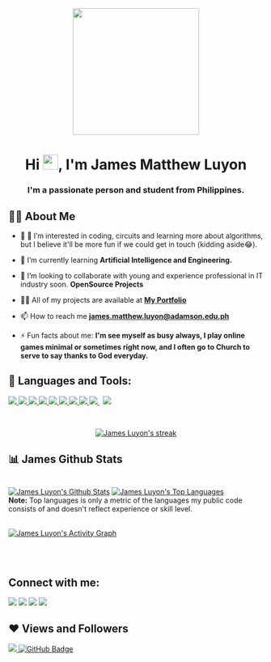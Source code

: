 <style>
.img-container {
text-align: center;
}
</style>
<div class="img-container"> 
<a href="#"><img width="250px" height="auto" align="center" src="https://i.imgur.com/u7mkijz.png" height="50px"/></a>
    </div>



<h1 align="center">Hi <img src="https://raw.githubusercontent.com/MartinHeinz/MartinHeinz/master/wave.gif" width="30px">, I'm James Matthew Luyon</h1>
<h3 align="center">I'm a passionate person and student from Philippines.</h3>


## 🙋‍♂️ About Me

- 🔭 👀 I’m interested in coding, circuits and learning more about algorithms, but I believe it'll be more fun if we could get in touch (kidding aside😂).  <!-- **[Covid-19 Tracker](https://covid-19-tracker-e4bda.web.app/)**  -->   

- 🌱 I’m currently learning **Artificial Intelligence and Engineering.**

- 💞️ I’m looking to collaborate with young and experience professional in IT industry soon. **OpenSource Projects**

- 👨‍💻 All of my projects are available at **[My Portfolio](https://jamesmatthewluyon.wixsite.com/myrealsite?fbclid=IwAR0Whv-fFa3jc7RKecnwan3mX-H7nhGy8O6gg126YgU23EX99bpTy9HqSQ0)**

- 📫 How to reach me **james.matthew.luyon@adamson.edu.ph**

- ⚡ Fun facts about me: **I'm see myself as busy always, I play online games minimal or sometimes right now, and I often go to Church to serve to say thanks to God everyday.**

## 🚀 Languages and Tools:

<p align="left"> 
    <a href="https://www.java.com" target="_blank"> <img src="https://img.icons8.com/color/48/000000/java-coffee-cup-logo.png"/> </a>
    <a href="https://www.cplusplus.com/info/" target="_blank"> <img src="https://img.icons8.com/color/48/000000/c-plus-plus-logo.png"/> </a>
    <a href="https://www.w3schools.com/cs" target="_blank"> <img src="https://img.icons8.com/color/48/000000/c-sharp-logo.png"/> </a> 
    <a href="https://developer.mozilla.org/en-US/docs/Web/JavaScript" target="_blank"> <img src="https://img.icons8.com/color/48/000000/javascript.png"/> </a> 
    <a href="https://www.w3.org/html/" target="_blank"> <img src="https://img.icons8.com/color/48/000000/html-5.png"/> </a> 
    <a href="https://www.w3schools.com/css/" target="_blank"> <img src="https://img.icons8.com/color/48/000000/css3.png"/> </a> 
    <a href="https://getbootstrap.com" target="_blank"> <img src="https://img.icons8.com/color/48/000000/bootstrap.png"/> </a> 
    <a href="https://www.python.org" target="_blank"> <img src="https://img.icons8.com/color/48/000000/python.png"/> </a> 
    </a> 
    <a style="padding-right:8px;" href="https://www.mysql.com/" target="_blank"> <img src="https://img.icons8.com/fluent/50/000000/mysql-logo.png"/> </a>
    </a> 
    <a href="https://firebase.google.com/" target="_blank"> <img src="https://img.icons8.com/color/48/000000/firebase.png"/> </a> 
    </a>   
    </a> 
    <!-- <a href="https://www.jenkins.io" target="_blank"> <img src="https://www.vectorlogo.zone/logos/jenkins/jenkins-icon.svg" alt="jenkins" width="48" height="48"/> </a>  -->
</p>

<!-- [![React Badge](https://img.shields.io/badge/-React-61DBFB?style=for-the-badge&labelColor=black&logo=react&logoColor=61DBFB)](#)  [![Javascript Badge](https://img.shields.io/badge/-Javascript-F0DB4F?style=for-the-badge&labelColor=black&logo=javascript&logoColor=F0DB4F)](#) [![Typescript Badge](https://img.shields.io/badge/-Typescript-007acc?style=for-the-badge&labelColor=black&logo=typescript&logoColor=007acc)](#) [![Nodejs Badge](https://img.shields.io/badge/-Nodejs-3C873A?style=for-the-badge&labelColor=black&logo=node.js&logoColor=3C873A)](#) [![GraphQL Badge](https://img.shields.io/badge/-GraphQl-e535ab?style=for-the-badge&labelColor=black&logo=node.js&logoColor=e535ab)](#) -->
<br/>

<p align="center">
    <a href="https://github.com/jamesmattluyon/github-readme-streak-stats">
        <img title="🔥 Get streak stats for your profile at git.io/streak-stats" alt="James Luyon's streak" src="https://github-readme-streak-stats.herokuapp.com/?user=jamesmattluyon&theme=black-ice&hide_border=true&stroke=0000&background=060A0CD0"/>
    </a>
</p>

## 📊 James Github Stats

  <br/>
    <a href="https://github.com/jamesmattluyon/github-readme-stats"><img alt="James Luyon's Github Stats" src="https://github-readme-stats.vercel.app/api?username=jamesmattluyon&show_icons=true&count_private=true&theme=react&hide_border=true&bg_color=0D1117" /></a>
  <a href="https://github.com/jamesmattluyon/github-readme-stats"><img alt="James Luyon's Top Languages" src="https://github-readme-stats.vercel.app/api/top-langs/?username=jamesmattluyon&langs_count=8&count_private=true&layout=compact&theme=react&hide_border=true&bg_color=0D1117" /></a>
  <br/>
  <b>Note:</b> Top languages is only a metric of the languages my public code consists of and doesn't reflect experience or skill level.


<br/>
<br/>

<a href="https://github.com/jamesmattluyon/github-readme-activity-graph"><img alt="James Luyon's Activity Graph" src="https://activity-graph.herokuapp.com/graph?username=jamesmattluyon&bg_color=0D1117&color=5BCDEC&line=5BCDEC&point=FFFFFF&hide_border=true" /></a>

<br/>
<br/>

## Connect with me:
<p align="left">

<a href = "https://www.linkedin.com/in/jamesmatthewluyon/"><img src="https://img.icons8.com/fluent/48/000000/linkedin.png"/></a>
<a href = "https://www.facebook.com/james.luyon/"><img src="https://img.icons8.com/fluency/48/000000/facebook-new.png"/></a>
<a href = "https://www.instagram.com/maaatchong/"><img src="https://img.icons8.com/fluent/48/000000/instagram-new.png"/></a>
<a href = "https://www.youtube.com/channel/UCsYThXSrUMlz260yg_zB73g"><img src="https://img.icons8.com/color/48/000000/youtube-play.png"/></a>

</p>

## ❤ Views and Followers
<a href="https://github.com/Meghna-DAS/github-profile-views-counter">
    <img src="https://komarev.com/ghpvc/?username=jamesmattluyon">
</a>
<a href="https://github.com/jamesmattluyon?tab=followers"><img src="https://img.shields.io/github/followers/jamesmattluyon?label=Followers&style=social" alt="GitHub Badge"></a>
